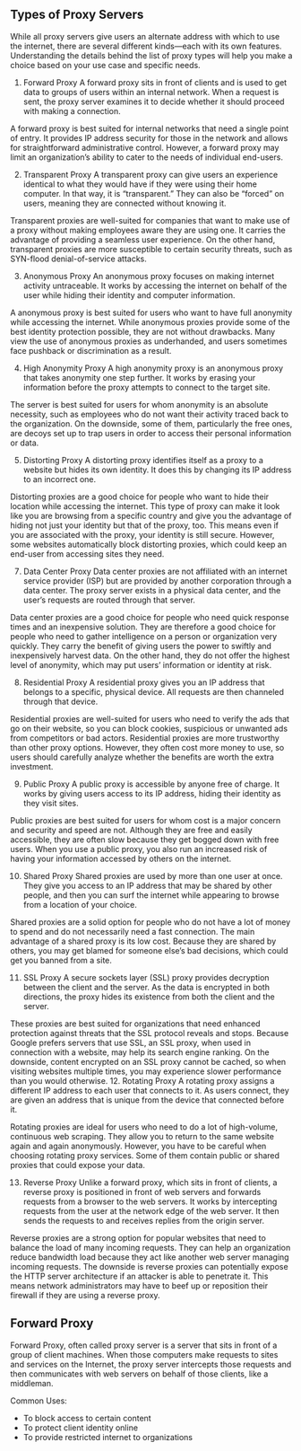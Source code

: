 ## Types of Proxy Servers
While all proxy servers give users an alternate address with which to use the internet, there are several different kinds—each with its own features. Understanding the details behind the list of proxy types will help you make a choice based on your use case and specific needs.

1. Forward Proxy
A forward proxy sits in front of clients and is used to get data to groups of users within an internal network. When a request is sent, the proxy server examines it to decide whether it should proceed with making a connection.

A forward proxy is best suited for internal networks that need a single point of entry. It provides IP address security for those in the network and allows for straightforward administrative control. However, a forward proxy may limit an organization’s ability to cater to the needs of individual end-users.

2. Transparent Proxy
A transparent proxy can give users an experience identical to what they would have if they were using their home computer. In that way, it is “transparent.” They can also be “forced” on users, meaning they are connected without knowing it.

Transparent proxies are well-suited for companies that want to make use of a proxy without making employees aware they are using one. It carries the advantage of providing a seamless user experience. On the other hand, transparent proxies are more susceptible to certain security threats, such as SYN-flood denial-of-service attacks.

3. Anonymous Proxy
An anonymous proxy focuses on making internet activity untraceable. It works by accessing the internet on behalf of the user while hiding their identity and computer information.

A anonymous proxy is best suited for users who want to have full anonymity while accessing the internet. While anonymous proxies provide some of the best identity protection possible, they are not without drawbacks. Many view the use of anonymous proxies as underhanded, and users sometimes face pushback or discrimination as a result.

4. High Anonymity Proxy
A high anonymity proxy is an anonymous proxy that takes anonymity one step further. It works by erasing your information before the proxy attempts to connect to the target site.

The server is best suited for users for whom anonymity is an absolute necessity, such as employees who do not want their activity traced back to the organization. On the downside, some of them, particularly the free ones, are decoys set up to trap users in order to access their personal information or data.

5. Distorting Proxy
A distorting proxy identifies itself as a proxy to a website but hides its own identity. It does this by changing its IP address to an incorrect one.

Distorting proxies are a good choice for people who want to hide their location while accessing the internet. This type of proxy can make it look like you are browsing from a specific country and give you the advantage of hiding not just your identity but that of the proxy, too. This means even if you are associated with the proxy, your identity is still secure. However, some websites automatically block distorting proxies, which could keep an end-user from accessing sites they need.

7. Data Center Proxy
Data center proxies are not affiliated with an internet service provider (ISP) but are provided by another corporation through a data center. The proxy server exists in a physical data center, and the user’s requests are routed through that server.

Data center proxies are a good choice for people who need quick response times and an inexpensive solution. They are therefore a good choice for people who need to gather intelligence on a person or organization very quickly. They carry the benefit of giving users the power to swiftly and inexpensively harvest data. On the other hand, they do not offer the highest level of anonymity, which may put users’ information or identity at risk.

8. Residential Proxy
A residential proxy gives you an IP address that belongs to a specific, physical device. All requests are then channeled through that device.

Residential proxies are well-suited for users who need to verify the ads that go on their website, so you can block cookies, suspicious or unwanted ads from competitors or bad actors. Residential proxies are more trustworthy than other proxy options. However, they often cost more money to use, so users should carefully analyze whether the benefits are worth the extra investment.

9. Public Proxy
A public proxy is accessible by anyone free of charge. It works by giving users access to its IP address, hiding their identity as they visit sites. 

Public proxies are best suited for users for whom cost is a major concern and security and speed are not. Although they are free and easily accessible, they are often slow because they get bogged down with free users. When you use a public proxy, you also run an increased risk of having your information accessed by others on the internet.

10. Shared Proxy
Shared proxies are used by more than one user at once. They give you access to an IP address that may be shared by other people, and then you can surf the internet while appearing to browse from a location of your choice.

Shared proxies are a solid option for people who do not have a lot of money to spend and do not necessarily need a fast connection. The main advantage of a shared proxy is its low cost. Because they are shared by others, you may get blamed for someone else’s bad decisions, which could get you banned from a site.

11. SSL Proxy
A secure sockets layer (SSL) proxy provides decryption between the client and the server. As the data is encrypted in both directions, the proxy hides its existence from both the client and the server.

These proxies are best suited for organizations that need enhanced protection against threats that the SSL protocol reveals and stops. Because Google prefers servers that use SSL, an SSL proxy, when used in connection with a website, may help its search engine ranking. On the downside, content encrypted on an SSL proxy cannot be cached, so when visiting websites multiple times, you may experience slower performance than you would otherwise.
12. Rotating Proxy
A rotating proxy assigns a different IP address to each user that connects to it. As users connect, they are given an address that is unique from the device that connected before it.

Rotating proxies are ideal for users who need to do a lot of high-volume, continuous web scraping. They allow you to return to the same website again and again anonymously. However, you have to be careful when choosing rotating proxy services. Some of them contain public or shared proxies that could expose your data.

13. Reverse Proxy
Unlike a forward proxy, which sits in front of clients, a reverse proxy is positioned in front of web servers and forwards requests from a browser to the web servers. It works by intercepting requests from the user at the network edge of the web server. It then sends the requests to and receives replies from the origin server.

Reverse proxies are a strong option for popular websites that need to balance the load of many incoming requests. They can help an organization reduce bandwidth load because they act like another web server managing incoming requests. The downside is reverse proxies can potentially expose the HTTP server architecture if an attacker is able to penetrate it. This means network administrators may have to beef up or reposition their firewall if they are using a reverse proxy.

## Forward Proxy
Forward Proxy, often called proxy server is a server that sits in front of a group of client machines. When those computers make requests to sites and services on the Internet, the proxy server intercepts those requests and then communicates with web servers on behalf of those clients, like a middleman.

Common Uses:

- To block access to certain content
- To protect client identity online
- To provide restricted internet to organizations

